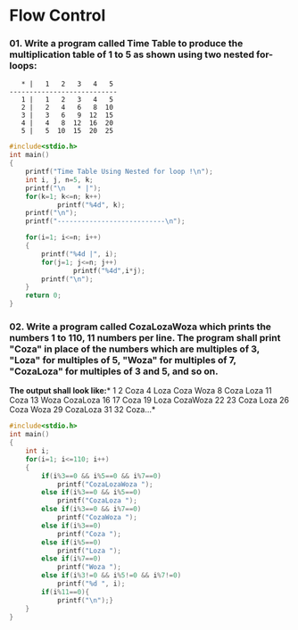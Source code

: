# Flow Control 

### 01. Write a program called Time Table to produce the multiplication table of 1 to 5 as shown using two nested for-loops:
```
   * |   1   2   3   4   5  
---------------------------
   1 |   1   2   3   4   5  
   2 |   2   4   6   8  10 
   3 |   3   6   9  12  15 
   4 |   4   8  12  16  20  
   5 |   5  10  15  20  25
```
```.c
#include<stdio.h>
int main()
{
    printf("Time Table Using Nested for loop !\n");
    int i, j, n=5, k;
    printf("\n   * |");
    for(k=1; k<=n; k++)
            printf("%4d", k);
    printf("\n");
    printf("---------------------------\n");

    for(i=1; i<=n; i++)
    {
        printf("%4d |", i);
        for(j=1; j<=n; j++)
                printf("%4d",i*j);
        printf("\n");
    }
    return 0;
}
```

### 02. Write a program called CozaLozaWoza which prints the numbers 1 to 110, 11 numbers per line. The program shall print "Coza" in place of the numbers which are multiples of 3, "Loza" for multiples of 5, "Woza" for multiples of 7, "CozaLoza" for multiples of 3 and 5, and so on.
  
**The output shall look like:***
1 2 Coza 4 Loza Coza Woza 8 Coza Loza 11 Coza 13 Woza CozaLoza 
16 17 Coza 19 Loza CozaWoza 22 23 Coza Loza 26 Coza Woza 29 
CozaLoza 31 32 Coza...*

```.c
#include<stdio.h>
int main()
{
    int i;
    for(i=1; i<=110; i++)
    {
        if(i%3==0 && i%5==0 && i%7==0)
            printf("CozaLozaWoza ");
        else if(i%3==0 && i%5==0)
            printf("CozaLoza ");
        else if(i%3==0 && i%7==0)
            printf("CozaWoza ");
        else if(i%3==0)
            printf("Coza ");
        else if(i%5==0)
            printf("Loza ");
        else if(i%7==0)
            printf("Woza ");
        else if(i%3!=0 && i%5!=0 && i%7!=0)
            printf("%d ", i);
        if(i%11==0){
            printf("\n");}
    }
}
```
